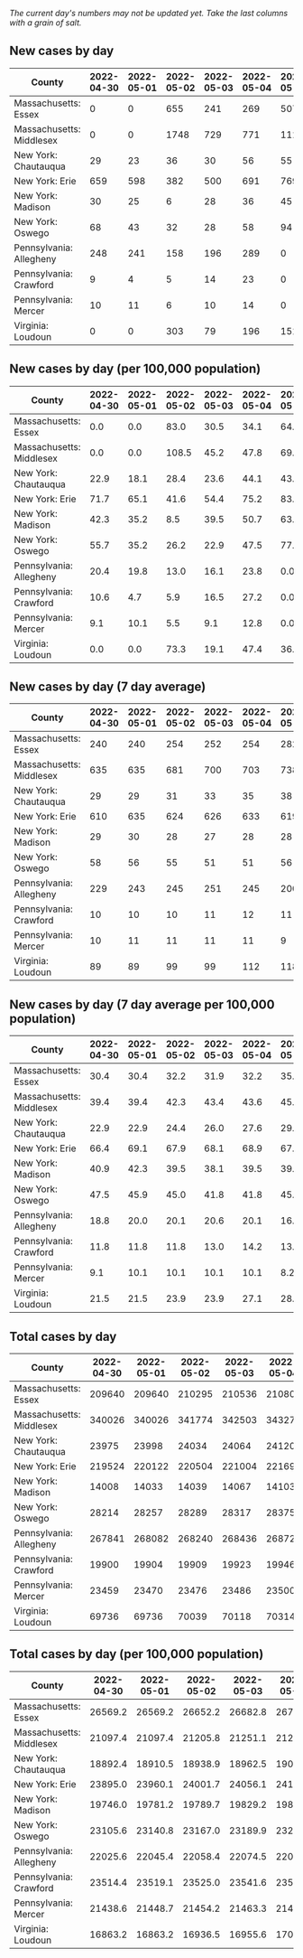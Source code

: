 _The current day's numbers may not be updated yet. Take the last columns with a grain of salt._
## New cases by day

| County | 2022-04-30 | 2022-05-01 | 2022-05-02 | 2022-05-03 | 2022-05-04 | 2022-05-05 | 2022-05-06 |
| --- | --- | --- | --- | --- | --- | --- | --- |
| Massachusetts: Essex | 0 | 0 | 655 | 241 | 269 | 507 |  |
| Massachusetts: Middlesex | 0 | 0 | 1748 | 729 | 771 | 1119 |  |
| New York: Chautauqua | 29 | 23 | 36 | 30 | 56 | 55 |  |
| New York: Erie | 659 | 598 | 382 | 500 | 691 | 769 |  |
| New York: Madison | 30 | 25 | 6 | 28 | 36 | 45 |  |
| New York: Oswego | 68 | 43 | 32 | 28 | 58 | 94 |  |
| Pennsylvania: Allegheny | 248 | 241 | 158 | 196 | 289 | 0 |  |
| Pennsylvania: Crawford | 9 | 4 | 5 | 14 | 23 | 0 |  |
| Pennsylvania: Mercer | 10 | 11 | 6 | 10 | 14 | 0 |  |
| Virginia: Loudoun | 0 | 0 | 303 | 79 | 196 | 151 |  |

## New cases by day (per 100,000 population)

| County | 2022-04-30 | 2022-05-01 | 2022-05-02 | 2022-05-03 | 2022-05-04 | 2022-05-05 | 2022-05-06 |
| --- | --- | --- | --- | --- | --- | --- | --- |
| Massachusetts: Essex | 0.0 | 0.0 | 83.0 | 30.5 | 34.1 | 64.3 |  |
| Massachusetts: Middlesex | 0.0 | 0.0 | 108.5 | 45.2 | 47.8 | 69.4 |  |
| New York: Chautauqua | 22.9 | 18.1 | 28.4 | 23.6 | 44.1 | 43.3 |  |
| New York: Erie | 71.7 | 65.1 | 41.6 | 54.4 | 75.2 | 83.7 |  |
| New York: Madison | 42.3 | 35.2 | 8.5 | 39.5 | 50.7 | 63.4 |  |
| New York: Oswego | 55.7 | 35.2 | 26.2 | 22.9 | 47.5 | 77.0 |  |
| Pennsylvania: Allegheny | 20.4 | 19.8 | 13.0 | 16.1 | 23.8 | 0.0 |  |
| Pennsylvania: Crawford | 10.6 | 4.7 | 5.9 | 16.5 | 27.2 | 0.0 |  |
| Pennsylvania: Mercer | 9.1 | 10.1 | 5.5 | 9.1 | 12.8 | 0.0 |  |
| Virginia: Loudoun | 0.0 | 0.0 | 73.3 | 19.1 | 47.4 | 36.5 |  |

## New cases by day (7 day average)

| County | 2022-04-30 | 2022-05-01 | 2022-05-02 | 2022-05-03 | 2022-05-04 | 2022-05-05 | 2022-05-06 |
| --- | --- | --- | --- | --- | --- | --- | --- |
| Massachusetts: Essex | 240 | 240 | 254 | 252 | 254 | 282 |  |
| Massachusetts: Middlesex | 635 | 635 | 681 | 700 | 703 | 738 |  |
| New York: Chautauqua | 29 | 29 | 31 | 33 | 35 | 38 |  |
| New York: Erie | 610 | 635 | 624 | 626 | 633 | 619 |  |
| New York: Madison | 29 | 30 | 28 | 27 | 28 | 28 |  |
| New York: Oswego | 58 | 56 | 55 | 51 | 51 | 56 |  |
| Pennsylvania: Allegheny | 229 | 243 | 245 | 251 | 245 | 200 |  |
| Pennsylvania: Crawford | 10 | 10 | 10 | 11 | 12 | 11 |  |
| Pennsylvania: Mercer | 10 | 11 | 11 | 11 | 11 | 9 |  |
| Virginia: Loudoun | 89 | 89 | 99 | 99 | 112 | 118 |  |

## New cases by day (7 day average per 100,000 population)

| County | 2022-04-30 | 2022-05-01 | 2022-05-02 | 2022-05-03 | 2022-05-04 | 2022-05-05 | 2022-05-06 |
| --- | --- | --- | --- | --- | --- | --- | --- |
| Massachusetts: Essex | 30.4 | 30.4 | 32.2 | 31.9 | 32.2 | 35.7 |  |
| Massachusetts: Middlesex | 39.4 | 39.4 | 42.3 | 43.4 | 43.6 | 45.8 |  |
| New York: Chautauqua | 22.9 | 22.9 | 24.4 | 26.0 | 27.6 | 29.9 |  |
| New York: Erie | 66.4 | 69.1 | 67.9 | 68.1 | 68.9 | 67.4 |  |
| New York: Madison | 40.9 | 42.3 | 39.5 | 38.1 | 39.5 | 39.5 |  |
| New York: Oswego | 47.5 | 45.9 | 45.0 | 41.8 | 41.8 | 45.9 |  |
| Pennsylvania: Allegheny | 18.8 | 20.0 | 20.1 | 20.6 | 20.1 | 16.4 |  |
| Pennsylvania: Crawford | 11.8 | 11.8 | 11.8 | 13.0 | 14.2 | 13.0 |  |
| Pennsylvania: Mercer | 9.1 | 10.1 | 10.1 | 10.1 | 10.1 | 8.2 |  |
| Virginia: Loudoun | 21.5 | 21.5 | 23.9 | 23.9 | 27.1 | 28.5 |  |

## Total cases by day

| County | 2022-04-30 | 2022-05-01 | 2022-05-02 | 2022-05-03 | 2022-05-04 | 2022-05-05 | 2022-05-06 |
| --- | --- | --- | --- | --- | --- | --- | --- |
| Massachusetts: Essex | 209640 | 209640 | 210295 | 210536 | 210805 | 211312 |  |
| Massachusetts: Middlesex | 340026 | 340026 | 341774 | 342503 | 343274 | 344393 |  |
| New York: Chautauqua | 23975 | 23998 | 24034 | 24064 | 24120 | 24175 |  |
| New York: Erie | 219524 | 220122 | 220504 | 221004 | 221695 | 222464 |  |
| New York: Madison | 14008 | 14033 | 14039 | 14067 | 14103 | 14148 |  |
| New York: Oswego | 28214 | 28257 | 28289 | 28317 | 28375 | 28469 |  |
| Pennsylvania: Allegheny | 267841 | 268082 | 268240 | 268436 | 268725 | 268725 |  |
| Pennsylvania: Crawford | 19900 | 19904 | 19909 | 19923 | 19946 | 19946 |  |
| Pennsylvania: Mercer | 23459 | 23470 | 23476 | 23486 | 23500 | 23500 |  |
| Virginia: Loudoun | 69736 | 69736 | 70039 | 70118 | 70314 | 70465 |  |

## Total cases by day (per 100,000 population)

| County | 2022-04-30 | 2022-05-01 | 2022-05-02 | 2022-05-03 | 2022-05-04 | 2022-05-05 | 2022-05-06 |
| --- | --- | --- | --- | --- | --- | --- | --- |
| Massachusetts: Essex | 26569.2 | 26569.2 | 26652.2 | 26682.8 | 26716.8 | 26781.1 |  |
| Massachusetts: Middlesex | 21097.4 | 21097.4 | 21205.8 | 21251.1 | 21298.9 | 21368.3 |  |
| New York: Chautauqua | 18892.4 | 18910.5 | 18938.9 | 18962.5 | 19006.6 | 19050.0 |  |
| New York: Erie | 23895.0 | 23960.1 | 24001.7 | 24056.1 | 24131.3 | 24215.0 |  |
| New York: Madison | 19746.0 | 19781.2 | 19789.7 | 19829.2 | 19879.9 | 19943.3 |  |
| New York: Oswego | 23105.6 | 23140.8 | 23167.0 | 23189.9 | 23237.4 | 23314.4 |  |
| Pennsylvania: Allegheny | 22025.6 | 22045.4 | 22058.4 | 22074.5 | 22098.3 | 22098.3 |  |
| Pennsylvania: Crawford | 23514.4 | 23519.1 | 23525.0 | 23541.6 | 23568.8 | 23568.8 |  |
| Pennsylvania: Mercer | 21438.6 | 21448.7 | 21454.2 | 21463.3 | 21476.1 | 21476.1 |  |
| Virginia: Loudoun | 16863.2 | 16863.2 | 16936.5 | 16955.6 | 17003.0 | 17039.5 |  |
